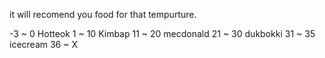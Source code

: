 it will recomend you food for that tempurture.

 -3 ~ 0   Hotteok
  1 ~ 10  Kimbap
 11 ~ 20  mecdonald
 21 ~ 30  dukbokki
 31 ~ 35  icecream
 36 ~     X
